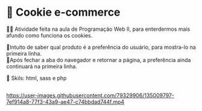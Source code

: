 # 🍪 Cookie e-commerce

👩‍💻 Atividade feita na aula de Programação Web II, para enterdermos mais afundo como funciona os cookies.

📌Intuito de saber qual produto é a preferência do usuário, para mostra-lo na primeira linha.<br> 
📌Após fechar a aba do navegador e retornar a página, a preferência ainda continuará na primeira linha.

🚀 Skils: html, sass e php
##
https://user-images.githubusercontent.com/79329906/135009797-7ef914a8-77f3-43a9-ae47-c74bbdad744f.mp4

